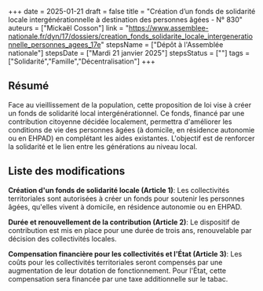 +++
date = 2025-01-21
draft = false
title = "Création d’un fonds de solidarité locale intergénérationnelle à destination des personnes âgées - N° 830"
auteurs = ["Mickaël Cosson"]
link = "https://www.assemblee-nationale.fr/dyn/17/dossiers/creation_fonds_solidarite_locale_intergenerationnelle_personnes_agees_17e"
stepsName = ["Dépôt à l'Assemblée nationale"]
stepsDate = ["Mardi 21 janvier 2025"]
stepsStatus = [""]
tags = ["Solidarité","Famille","Décentralisation"]
+++

## Résumé

Face au vieillissement de la population, cette proposition de loi vise à créer un fonds de solidarité local intergénérationnel. Ce fonds, financé par une contribution citoyenne décidée localement, permettra d'améliorer les conditions de vie des personnes âgées (à domicile, en résidence autonomie ou en EHPAD) en complétant les aides existantes. L'objectif est de renforcer la solidarité et le lien entre les générations au niveau local.

## Liste des modifications

**Création d'un fonds de solidarité locale (Article 1)**: Les collectivités territoriales sont autorisées à créer un fonds pour soutenir les personnes âgées, qu'elles vivent à domicile, en résidence autonomie ou en EHPAD.

**Durée et renouvellement de la contribution (Article 2)**: Le dispositif de contribution est mis en place pour une durée de trois ans, renouvelable par décision des collectivités locales.

**Compensation financière pour les collectivités et l'État (Article 3)**: Les coûts pour les collectivités territoriales seront compensés par une augmentation de leur dotation de fonctionnement. Pour l'État, cette compensation sera financée par une taxe additionnelle sur le tabac.

